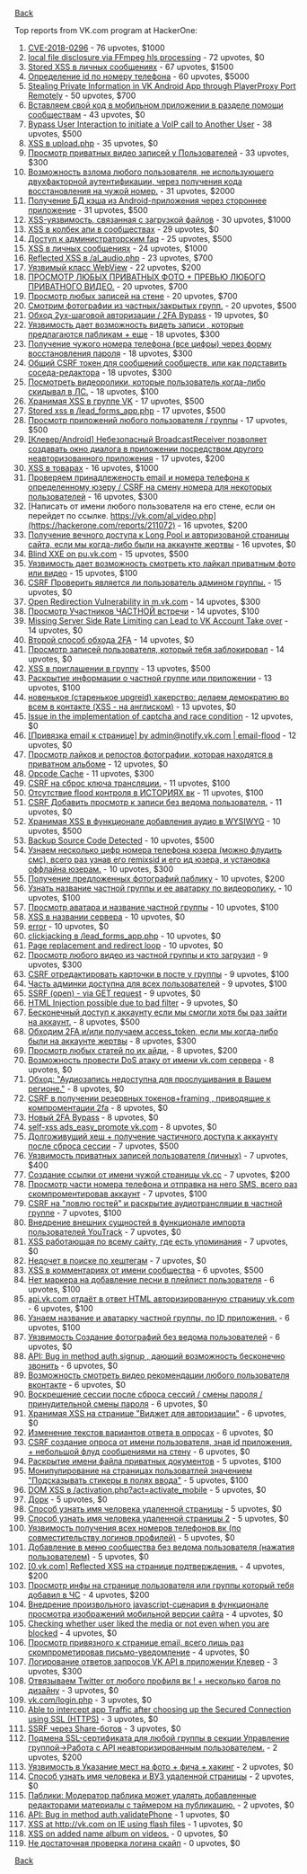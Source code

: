 [Back](../README.md)

Top reports from VK.com program at HackerOne:

1. [CVE-2018-0296](https://hackerone.com/reports/377542) - 76 upvotes, $1000
2. [local file disclosure via FFmpeg hls processing](https://hackerone.com/reports/226756) - 72 upvotes, $0
3. [Stored XSS в личных сообщениях](https://hackerone.com/reports/181823) - 67 upvotes, $1500
4. [Определение id по номеру телефона](https://hackerone.com/reports/331040) - 60 upvotes, $5000
5. [Stealing Private Information in VK Android App through PlayerProxy Port Remotely](https://hackerone.com/reports/292761) - 50 upvotes, $700
6. [Вставляем свой код в мобильном приложении в разделе помощи сообществам](https://hackerone.com/reports/433904) - 43 upvotes, $0
7. [Bypass User Interaction to initiate a VoIP call to Another User](https://hackerone.com/reports/386144) - 38 upvotes, $500
8. [XSS в upload.php](https://hackerone.com/reports/142135) - 35 upvotes, $0
9. [Просмотр приватных видео записей у Пользователей](https://hackerone.com/reports/317985) - 33 upvotes, $300
10. [Возможность взлома любого пользователя, не использующего двухфакторной аутентификации, через получения кода восстановления на чужой номер.](https://hackerone.com/reports/219171) - 31 upvotes, $2000
11. [Получение БД кэша из Android-приложения через стороннее приложение](https://hackerone.com/reports/377582) - 31 upvotes, $500
12. [XSS-уязвимость, связанная с загрузкой файлов](https://hackerone.com/reports/375886) - 30 upvotes, $1000
13. [XSS в колбек апи в сообществах](https://hackerone.com/reports/261966) - 29 upvotes, $0
14. [Доступ к администраторским faq](https://hackerone.com/reports/370629) - 25 upvotes, $500
15. [XSS в личных сообщениях](https://hackerone.com/reports/281851) - 24 upvotes, $1000
16. [Reflected XSS в /al_audio.php](https://hackerone.com/reports/334691) - 23 upvotes, $700
17. [Уязвимый класс WebView](https://hackerone.com/reports/452835) - 22 upvotes, $200
18. [ПРОСМОТР ЛЮБЫХ ПРИВАТНЫХ ФОТО + ПРЕВЬЮ ЛЮБОГО ПРИВАТНОГО ВИДЕО.](https://hackerone.com/reports/330378) - 20 upvotes, $700
19. [Просмотр любых записей на стене](https://hackerone.com/reports/341675) - 20 upvotes, $700
20. [Смотрим фотографии из частных/закрытых групп.](https://hackerone.com/reports/321594) - 20 upvotes, $500
21. [Обход 2ух-шаговой авторизации / 2FA Bypass](https://hackerone.com/reports/163834) - 19 upvotes, $0
22. [Уязвимость дает возможность видеть записи , которые предлагаются пабликам + еще](https://hackerone.com/reports/106179) - 18 upvotes, $300
23. [Получение чужого номера телефона (все цифры) через форму восстановления пароля](https://hackerone.com/reports/350939) - 18 upvotes, $300
24. [Общий CSRF токен для сообщений сообществ, или как подставить соседа-редактора](https://hackerone.com/reports/315524) - 18 upvotes, $300
25. [Посмотреть видеоролики, которые пользователь когда-либо скидывал в ЛС.](https://hackerone.com/reports/223597) - 18 upvotes, $100
26. [Хранимая XSS в группе VK](https://hackerone.com/reports/266072) - 17 upvotes, $500
27. [Stored xss в /lead_forms_app.php](https://hackerone.com/reports/283539) - 17 upvotes, $500
28. [Просмотр приложений любого пользователя / группы](https://hackerone.com/reports/364095) - 17 upvotes, $500
29. [[Клевер/Android] Небезопасный BroadcastReceiver позволяет создавать окно диалога в приложении посредством другого неавторизованного приложения](https://hackerone.com/reports/394332) - 17 upvotes, $200
30. [XSS в товарах](https://hackerone.com/reports/273365) - 16 upvotes, $1000
31. [Проверяем принадлеженость email и номера телефона к определенному юзеру / CSRF на смену номера для некоторых пользователей](https://hackerone.com/reports/388236) - 16 upvotes, $300
32. [Написать от имени любого пользователя на его стене, если он перейдет по ссылке. https://vk.com/al_video.php](https://hackerone.com/reports/211072) - 16 upvotes, $200
33. [Получение вечного доступа к Long Pool и авторизованой страницы сайта, если мы когда-либо были на аккаунте жертвы](https://hackerone.com/reports/337734) - 16 upvotes, $0
34. [Blind XXE on pu.vk.com](https://hackerone.com/reports/296622) - 15 upvotes, $500
35. [Уязвимость дает возможность смотреть кто лайкал приватным фото или видео](https://hackerone.com/reports/92113) - 15 upvotes, $100
36. [CSRF Проверить является ли пользователь админом группы.](https://hackerone.com/reports/250386) - 15 upvotes, $0
37. [Open Redirection Vulnerability in m.vk.com](https://hackerone.com/reports/347645) - 14 upvotes, $300
38. [Просмотр Участников ЧАСТНОЙ встречи](https://hackerone.com/reports/261764) - 14 upvotes, $100
39. [Missing Server Side Rate Limiting can Lead to VK Account Take over](https://hackerone.com/reports/202740) - 14 upvotes, $0
40. [Второй способ обхода 2FA](https://hackerone.com/reports/167121) - 14 upvotes, $0
41. [Просмотр записей пользователя, который тебя заблокировал](https://hackerone.com/reports/369063) - 14 upvotes, $0
42. [XSS в приглашении в группу](https://hackerone.com/reports/269940) - 13 upvotes, $500
43. [Раскрытие информации о частной группе или приложении](https://hackerone.com/reports/216289) - 13 upvotes, $100
44. [новенькое (старенькое upgreid) хакерство: делаем демократию во всем в контакте (XSS - на англиском)](https://hackerone.com/reports/316946) - 13 upvotes, $0
45. [Issue in the implementation of captcha and race condition](https://hackerone.com/reports/67562) - 12 upvotes, $0
46. [[Привязка email к странице] by admin@notify.vk.com | email-flood](https://hackerone.com/reports/344223) - 12 upvotes, $0
47. [Просмотр лайков и репостов фотографии, которая находятся в приватном альбоме](https://hackerone.com/reports/64754) - 12 upvotes, $0
48. [Opcode Cache](https://hackerone.com/reports/308355) - 11 upvotes, $300
49. [CSRF на сброс ключа трансляции.](https://hackerone.com/reports/230688) - 11 upvotes, $100
50. [Отсутствие flood контроля в ИСТОРИЯХ вк](https://hackerone.com/reports/249786) - 11 upvotes, $100
51. [CSRF Добавить просмотр к записи без ведома пользователя.](https://hackerone.com/reports/252324) - 11 upvotes, $0
52. [Хранимая XSS в функционале добавления аудио в WYSIWYG](https://hackerone.com/reports/274112) - 10 upvotes, $500
53. [Backup Source Code Detected](https://hackerone.com/reports/309537) - 10 upvotes, $500
54. [Узнаем несколько цифр номера телефона юзера (можно флудить смс), всего раз узнав его remixsid и его ид юзера, и установка оффлайна юзерам.](https://hackerone.com/reports/390126) - 10 upvotes, $300
55. [Получение предложенных фотографий паблику](https://hackerone.com/reports/227781) - 10 upvotes, $200
56. [Узнать название частной группы и ее аватарку по видеоролику.](https://hackerone.com/reports/247072) - 10 upvotes, $100
57. [Просмотр аватара и название частной группы](https://hackerone.com/reports/246085) - 10 upvotes, $100
58. [XSS в названии сервера](https://hackerone.com/reports/262010) - 10 upvotes, $0
59. [error](https://hackerone.com/reports/309594) - 10 upvotes, $0
60. [clickjacking в /lead_forms_app.php](https://hackerone.com/reports/294334) - 10 upvotes, $0
61. [Page replacement and redirect loop](https://hackerone.com/reports/64529) - 10 upvotes, $0
62. [Просмотр любого видео из частной группы и кто загрузил](https://hackerone.com/reports/319674) - 9 upvotes, $300
63. [CSRF отредактировать карточки в посте у группы](https://hackerone.com/reports/307382) - 9 upvotes, $100
64. [Часть админки доступна для всех пользователей](https://hackerone.com/reports/341637) - 9 upvotes, $100
65. [SSRF (open) - via GET request](https://hackerone.com/reports/180527) - 9 upvotes, $0
66. [HTML Injection possible due to bad filter](https://hackerone.com/reports/198907) - 9 upvotes, $0
67. [Бесконечный доступ к аккаунту если мы смогли хотя бы раз зайти на аккаунт.](https://hackerone.com/reports/596363) - 8 upvotes, $500
68. [Обходим 2FA и/или получаем access_token, если мы когда-либо были на аккаунте жертвы](https://hackerone.com/reports/316078) - 8 upvotes, $300
69. [Просмотр любых статей по их айди.](https://hackerone.com/reports/589400) - 8 upvotes, $200
70. [Возможность провести DoS атаку от имени vk.com сервера](https://hackerone.com/reports/183352) - 8 upvotes, $0
71. [Обход: "Аудиозапись недоступна для прослушивания в Вашем регионе."](https://hackerone.com/reports/208654) - 8 upvotes, $0
72. [CSRF в получении резервных токенов+framing , приводящие к компроментации 2fa](https://hackerone.com/reports/90165) - 8 upvotes, $0
73. [Новый 2FA Bypass](https://hackerone.com/reports/179421) - 8 upvotes, $0
74. [self-xss ads_easy_promote vk.com](https://hackerone.com/reports/293581) - 8 upvotes, $0
75. [Долгоживущий хеш + получение частичного доступа к аккаунту после сброса сессии](https://hackerone.com/reports/363809) - 7 upvotes, $500
76. [Уязвимость приватных записей пользователя (личных)](https://hackerone.com/reports/65966) - 7 upvotes, $400
77. [Создание ссылки от имени чужой страницы vk.cc](https://hackerone.com/reports/212046) - 7 upvotes, $200
78. [Просмотр части номера телефона и отправка на него SMS, всего раз скомпроментировав аккаунт](https://hackerone.com/reports/301572) - 7 upvotes, $100
79. [CSRF на "ловлю гостей" и раскрытие аудиотрансляции в частной группе](https://hackerone.com/reports/301631) - 7 upvotes, $100
80. [Внедрение внешних сущностей в функционале импорта пользователей YouTrack](https://hackerone.com/reports/114476) - 7 upvotes, $0
81. [XSS работающая по всему сайту, где есть упоминания](https://hackerone.com/reports/292997) - 7 upvotes, $0
82. [Недочет в поиске по хештегам](https://hackerone.com/reports/92271) - 7 upvotes, $0
83. [XSS в комментариях от имени сообщества](https://hackerone.com/reports/264445) - 6 upvotes, $500
84. [Нет маркера на добавление песни в плейлист пользователя](https://hackerone.com/reports/242408) - 6 upvotes, $100
85. [api.vk.com отдаёт в ответ HTML авторизированную страницу vk.com](https://hackerone.com/reports/219657) - 6 upvotes, $100
86. [Узнаем название и аватарку частной группы, по ID приложения.](https://hackerone.com/reports/270119) - 6 upvotes, $100
87. [Уязвимость Создание фотографий без ведома пользователей](https://hackerone.com/reports/72775) - 6 upvotes, $0
88. [API: Bug in method auth.signup , дающий возможность бесконечно звонить](https://hackerone.com/reports/107877) - 6 upvotes, $0
89. [Возможность смотреть видео рекомендации любого пользователя вконтакте](https://hackerone.com/reports/196937) - 6 upvotes, $0
90. [Воскрешение сессии после сброса сессий / смены пароля / принудительной смены пароля](https://hackerone.com/reports/207062) - 6 upvotes, $0
91. [Хранимая XSS на странице "Виджет для авторизации"](https://hackerone.com/reports/273960) - 6 upvotes, $0
92. [Изменение текстов вариантов ответа в опросах](https://hackerone.com/reports/107664) - 6 upvotes, $0
93. [CSRF создание опроса от имени пользователя, зная id приложения. + небольшой флуд сообщениями на стену](https://hackerone.com/reports/288540) - 6 upvotes, $0
94. [Раскрытие имени файла приватных документов](https://hackerone.com/reports/219715) - 5 upvotes, $100
95. [Монипулирование на страницах пользоватлей значением "Подсказывать стикеры в полях ввода"](https://hackerone.com/reports/300622) - 5 upvotes, $100
96. [DOM XSS в /activation.php?act=activate_mobile](https://hackerone.com/reports/146939) - 5 upvotes, $0
97. [Дорк](https://hackerone.com/reports/117902) - 5 upvotes, $0
98. [Способ узнать имя человека удаленной страницы](https://hackerone.com/reports/193419) - 5 upvotes, $0
99. [Способ узнать имя человека удаленной страницы 2](https://hackerone.com/reports/193759) - 5 upvotes, $0
100. [Уязвимость получения всех номеров телефонов вк (по совместительству логинов профилей)](https://hackerone.com/reports/67317) - 5 upvotes, $0
101. [Добавление в меню сообщества без ведома пользователя (нажатия пользователем)](https://hackerone.com/reports/106806) - 5 upvotes, $0
102. [[0.vk.com] Reflected XSS на странице подтверждения.](https://hackerone.com/reports/502819) - 4 upvotes, $200
103. [Просмотр инфы на странице пользователя или группы который тебя добавил в ЧС](https://hackerone.com/reports/505347) - 4 upvotes, $200
104. [Внедрение произвольного javascript-сценария в функционале просмотра изображений мобильной версии сайта](https://hackerone.com/reports/80298) - 4 upvotes, $0
105. [Checking whether user liked the media or not even when you are blocked](https://hackerone.com/reports/111417) - 4 upvotes, $0
106. [Просмотр привязного к странице email, всего лишь раз скомпрометировав письмо-уведомление](https://hackerone.com/reports/223172) - 4 upvotes, $0
107. [Логирование ответов запросов VK API в приложении Клевер](https://hackerone.com/reports/475177) - 3 upvotes, $300
108. [Отвязываем Twitter от любого профиля вк ! + несколько багов по дизайну](https://hackerone.com/reports/71337) - 3 upvotes, $0
109. [vk.com/login.php](https://hackerone.com/reports/116764) - 3 upvotes, $0
110. [Able to intercept app Traffic after choosing up the Secured Connection using SSL (HTTPS)](https://hackerone.com/reports/64731) - 3 upvotes, $0
111. [SSRF через Share-ботов](https://hackerone.com/reports/197365) - 3 upvotes, $0
112. [Подмена SSL-сертификата для любой группы в секции Управление группой->Работа с API неавторизированным пользователем.](https://hackerone.com/reports/215326) - 2 upvotes, $200
113. [Уязвимость в Указание мест на фото + фича + хакинг](https://hackerone.com/reports/66235) - 2 upvotes, $0
114. [Способ узнать имя человека и ВУЗ удаленной страницы](https://hackerone.com/reports/93020) - 2 upvotes, $0
115. [Паблики: Модератор паблика может удалять добавленные редакторами материалы с таймером на публикацию.](https://hackerone.com/reports/148467) - 2 upvotes, $0
116. [API: Bug in method auth.validatePhone](https://hackerone.com/reports/64963) - 1 upvotes, $0
117. [XSS at http://vk.com on IE using flash files](https://hackerone.com/reports/66121) - 1 upvotes, $0
118. [XSS on added name album on videos.](https://hackerone.com/reports/65324) - 0 upvotes, $0
119. [Не достаточная проверка логина скайп](https://hackerone.com/reports/65330) - 0 upvotes, $0


[Back](../README.md)